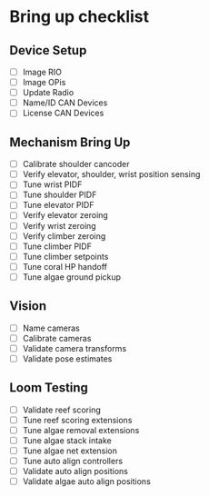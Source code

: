 # Bring up checklist

## Device Setup

- [ ] Image RIO
- [ ] Image OPis
- [ ] Update Radio
- [ ] Name/ID CAN Devices
- [ ] License CAN Devices

## Mechanism Bring Up

- [ ] Calibrate shoulder cancoder
- [ ] Verify elevator, shoulder, wrist position sensing
- [ ] Tune wrist PIDF
- [ ] Tune shoulder PIDF
- [ ] Tune elevator PIDF
- [ ] Verify elevator zeroing
- [ ] Verify wrist zeroing
- [ ] Verify climber zeroing
- [ ] Tune climber PIDF
- [ ] Tune climber setpoints
- [ ] Tune coral HP handoff
- [ ] Tune algae ground pickup

## Vision

- [ ] Name cameras
- [ ] Calibrate cameras
- [ ] Validate camera transforms
- [ ] Validate pose estimates

## Loom Testing

- [ ] Validate reef scoring
- [ ] Tune reef scoring extensions
- [ ] Tune algae removal extensions
- [ ] Tune algae stack intake
- [ ] Tune algae net extension
- [ ] Tune auto align controllers
- [ ] Validate auto align positions
- [ ] Validate algae auto align positions
